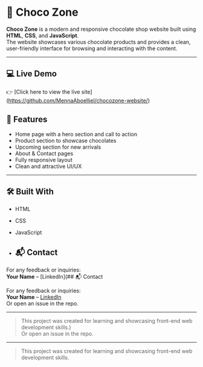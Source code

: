 # 🍫 Choco Zone

**Choco Zone** is a modern and responsive chocolate shop website built using **HTML**, **CSS**, and **JavaScript**.  
The website showcases various chocolate products and provides a clean, user-friendly interface for browsing and interacting with the content.

---

## 💻 Live Demo
👉 [Click here to view the live site] (https://github.com/MennaAboelliel/chocozone-website/)


## 📁 Features

- Home page with a hero section and call to action
- Product section to showcase chocolates
- Upcoming section for new arrivals
- About & Contact pages
- Fully responsive layout
- Clean and attractive UI/UX

---

## 🛠️ Built With

- HTML
- CSS
- JavaScript

- ## 📬 Contact

For any feedback or inquiries:  
**Your Name** – [LinkedIn](## 📬 Contact

For any feedback or inquiries:  
**Your Name** – [LinkedIn](https://www.linkedin.com/in/your-profile)  
Or open an issue in the repo.

---

> This project was created for learning and showcasing front-end web development skills.)  
Or open an issue in the repo.

---

> This project was created for learning and showcasing front-end web development skills.
